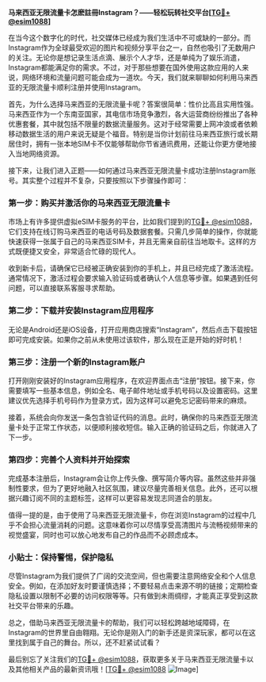 **马来西亚无限流量卡怎麽註冊Instagram？——轻松玩转社交平台[[TG💪+ @esim1088](https://t.me/s/esim1088)]**

在当今这个数字化的时代，社交媒体已经成为我们生活中不可或缺的一部分。而Instagram作为全球最受欢迎的图片和视频分享平台之一，自然也吸引了无数用户的关注。无论你是想记录生活点滴、展示个人才华，还是单纯为了娱乐消遣，Instagram都能满足你的需求。不过，对于那些想要在国外使用这款应用的人来说，网络环境和流量问题可能会成为一道坎。今天，我们就来聊聊如何利用马来西亚的无限流量卡顺利注册并使用Instagram。

首先，为什么选择马来西亚的无限流量卡呢？答案很简单：性价比高且实用性强。马来西亚作为一个东南亚国家，其电信市场竞争激烈，各大运营商纷纷推出了各种优惠套餐，其中就包括不限量的数据流量服务。这对于经常需要上网冲浪或者依赖移动数据生活的用户来说无疑是个福音。特别是当你计划前往马来西亚旅行或长期居住时，拥有一张本地SIM卡不仅能够帮助你节省通讯费用，还能让你更方便地接入当地网络资源。

接下来，让我们进入正题——如何通过马来西亚无限流量卡成功注册Instagram账号。其实整个过程并不复杂，只要按照以下步骤操作即可：

### 第一步：购买并激活你的马来西亚无限流量卡

市场上有许多提供虚拟eSIM卡服务的平台，比如我们提到的[TG💪+ @esim1088](https://t.me/s/esim1088)，它们支持在线订购马来西亚的电话号码及数据套餐。只需几步简单的操作，你就能快速获得一张属于自己的马来西亚SIM卡，并且无需亲自前往当地取卡。这样的方式既便捷又安全，非常适合忙碌的现代人。

收到新卡后，请确保它已经被正确安装到你的手机上，并且已经完成了激活流程。通常情况下，激活过程会要求输入验证码或者确认个人信息等步骤。如果遇到任何问题，可以直接联系客服寻求帮助。

### 第二步：下载并安装Instagram应用程序

无论是Android还是iOS设备，打开应用商店搜索“Instagram”，然后点击下载按钮即可完成安装。如果你之前从未使用过该软件，那么现在正是开始的好时机！

### 第三步：注册一个新的Instagram账户

打开刚刚安装好的Instagram应用程序，在欢迎界面点击“注册”按钮。接下来，你需要填写一些基本信息，例如全名、电子邮件地址或手机号码以及设置密码。这里建议优先选择手机号码作为登录方式，因为这样可以避免忘记密码带来的麻烦。

接着，系统会向你发送一条包含验证代码的消息。此时，确保你的马来西亚无限流量卡处于正常工作状态，以便顺利接收短信。输入正确的验证码之后，你就进入了下一步。

### 第四步：完善个人资料并开始探索

完成基本注册后，Instagram会让你上传头像、撰写简介等内容。虽然这些并非强制性要求，但为了更好地融入社区氛围，建议尽量完善相关信息。此外，还可以根据兴趣订阅不同的主题标签，这样可以更容易发现志同道合的朋友。

值得一提的是，由于使用了马来西亚无限流量卡，你在浏览Instagram的过程中几乎不会担心流量消耗的问题。这意味着你可以尽情享受高清图片与流畅视频带来的视觉盛宴，同时也可以放心地发布自己的作品而不必顾虑成本。

### 小贴士：保持警惕，保护隐私

尽管Instagram为我们提供了广阔的交流空间，但也需要注意网络安全和个人信息安全。例如，在添加好友时要谨慎选择；不要轻易点击来源不明的链接；定期检查隐私设置以限制不必要的访问权限等等。只有做到未雨绸缪，才能真正享受到这款社交平台带来的乐趣。

总之，借助马来西亚无限流量卡的帮助，我们可以轻松跨越地域障碍，在Instagram的世界里自由翱翔。无论你是刚入门的新手还是资深玩家，都可以在这里找到属于自己的舞台。所以，还不赶紧试试看？

最后别忘了关注我们的[TG💪+ @esim1088](https://t.me/s/esim1088)，获取更多关于马来西亚无限流量卡以及其他相关产品的最新资讯哦！[[TG💪+ @esim1088](https://t.me/s/esim1088) ![Image](https://i.postimg.cc/4NQfJmqS/Snipaste-2025-05-13-00-14-12.png)]